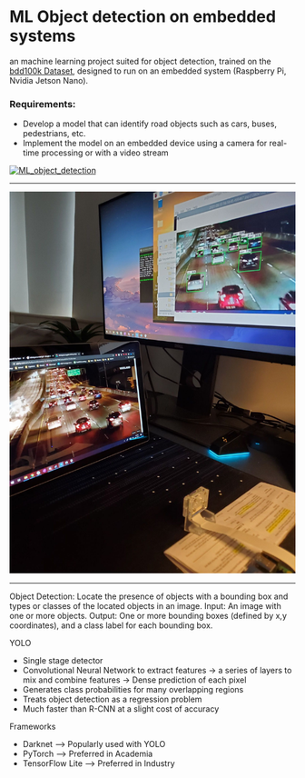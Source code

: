 # ML Object detection on embedded systems

an machine learning project suited for object detection, trained on the [bdd100k Dataset](https://bair.berkeley.edu/blog/2018/05/30/bdd/), designed to run on an embedded system (Raspberry Pi, Nvidia Jetson Nano). 

### Requirements: 
- Develop a model that can identify road objects such as cars, buses, pedestrians, etc.
- Implement the model on an embedded device using a camera for real-time processing or with a video stream


[![ML_object_detection](https://markdown-videos-api.jorgenkh.no/url?url=https%3A%2F%2Fwww.youtube.com%2Fwatch%3Fv%3DAfIkaPXglrY%26ab_channel%3DAtodo)](https://www.youtube.com/watch?v=AfIkaPXglrY&ab_channel=Atodo)

-------------

![demo](rpi_demo.jpg "raspberry_pi_demo")

-------------

Object Detection: Locate the presence of objects with a bounding box and types or classes of the located objects in an image.
Input: An image with one or more objects.
Output: One or more bounding boxes (defined by x,y coordinates), and a class label for each bounding box.

YOLO
- Single stage detector
- Convolutional Neural Network to extract features -> a series of layers to mix and combine features -> Dense prediction of each pixel
- Generates class probabilities for many overlapping regions
- Treats object detection as a regression problem
- Much faster than R-CNN at a slight cost of accuracy

Frameworks
- Darknet --> Popularly used with YOLO
- PyTorch --> Preferred in Academia
- TensorFlow Lite --> Preferred in Industry

